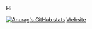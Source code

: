 Hi

[![Anurag's GitHub stats](https://github-readme-stats.vercel.app/api?username=steve-0628)](https://github.com/anuraghazra/github-readme-stats)
[Website](https://hmpf.club)
